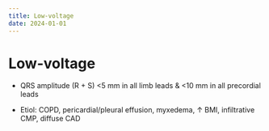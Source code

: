 ```yaml
---
title: Low-voltage
date: 2024-01-01
---
```


# Low-voltage

- QRS amplitude (R + S) <5 mm in all limb leads & <10 mm in all precordial leads

- Etiol: COPD, pericardial/pleural effusion, myxedema, ↑ BMI, infiltrative CMP, diffuse CAD
